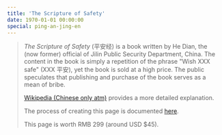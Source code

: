 ```yaml
---
title: 'The Scripture of Safety'
date: 1970-01-01 00:00:00
special: ping-an-jing-en
---
```


> _The Scripture of Safety_ (平安经) is a book written by He Dian, the (now former) official of Jilin Public Security Department, China. The content in the book is simply a repetition of the phrase "Wish XXX safe" (XXX 平安), yet the book is sold at a high price. The public speculates that publishing and purchase of the book serves as a mean of bribe.
>
> [Wikipedia (Chinese only atm)](https://zh.wikipedia.org/wiki/%E5%B9%B3%E5%AE%89%E7%BB%8F) provides a more detailed explanation.
>
> The process of creating this page is documented [here](/article/modify-website/an-elegant-scripture-of-safety-generator.lantian).
>
> This page is worth RMB 299 (around USD $45).
